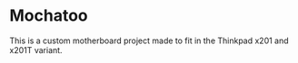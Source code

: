 # Mochatoo
This is a custom motherboard project made to fit in the Thinkpad x201 and x201T variant.
